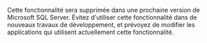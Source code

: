 Cette fonctionnalité sera supprimée dans une prochaine version de Microsoft SQL Server. Évitez d'utiliser cette fonctionnalité dans de nouveaux travaux de développement, et prévoyez de modifier les applications qui utilisent actuellement cette fonctionnalité.
